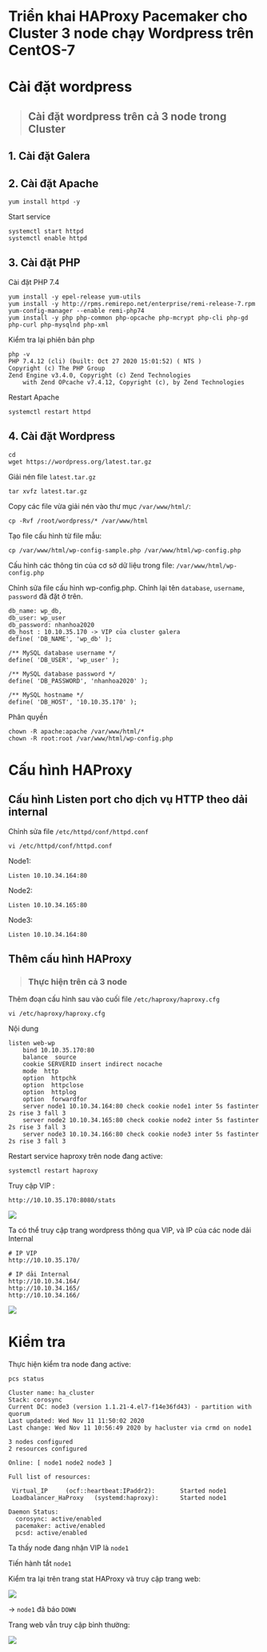 # Triển khai HAProxy Pacemaker cho Cluster 3 node chạy Wordpress trên CentOS-7

# Cài đặt wordpress
> ## Cài đặt wordpress trên cả 3 node trong Cluster

## 1. Cài đặt Galera

## 2. Cài đặt Apache
```
yum install httpd -y
```

Start service
```
systemctl start httpd
systemctl enable httpd
```

## 3. Cài đặt PHP
Cài đặt PHP 7.4
```
yum install -y epel-release yum-utils
yum install -y http://rpms.remirepo.net/enterprise/remi-release-7.rpm
yum-config-manager --enable remi-php74
yum install -y php php-common php-opcache php-mcrypt php-cli php-gd php-curl php-mysqlnd php-xml
```

Kiểm tra lại phiên bản php
```
php -v
PHP 7.4.12 (cli) (built: Oct 27 2020 15:01:52) ( NTS )
Copyright (c) The PHP Group
Zend Engine v3.4.0, Copyright (c) Zend Technologies
    with Zend OPcache v7.4.12, Copyright (c), by Zend Technologies
```

Restart Apache
```
systemctl restart httpd
```

## 4. Cài đặt Wordpress
```
cd
wget https://wordpress.org/latest.tar.gz
```

Giải nén file `latest.tar.gz`
```
tar xvfz latest.tar.gz
```

Copy các file vừa giải nén vào thư mục `/var/www/html/`:
```
cp -Rvf /root/wordpress/* /var/www/html
```

Tạo file cấu hình từ file mẫu:
```
cp /var/www/html/wp-config-sample.php /var/www/html/wp-config.php
```

Cấu hình các thông tin của cơ sở dữ liệu trong file: `/var/www/html/wp-config.php`

Chỉnh sửa file cấu hình wp-config.php. Chỉnh lại tên `database`, `username`, `password` đã đặt ở trên.
```
db_name: wp_db,
db_user: wp_user
db_password: nhanhoa2020
db_host : 10.10.35.170 -> VIP của cluster galera
define( 'DB_NAME', 'wp_db' );

/** MySQL database username */
define( 'DB_USER', 'wp_user' );

/** MySQL database password */
define( 'DB_PASSWORD', 'nhanhoa2020' );

/** MySQL hostname */
define( 'DB_HOST', '10.10.35.170' );
```

Phân quyền
```
chown -R apache:apache /var/www/html/*
chown -R root:root /var/www/html/wp-config.php
```

# Cấu hình HAProxy
## Cấu hình Listen port cho dịch vụ HTTP theo dải internal
Chỉnh sửa file `/etc/httpd/conf/httpd.conf`
```
vi /etc/httpd/conf/httpd.conf
```

Node1:
```
Listen 10.10.34.164:80
```

Node2:
```
Listen 10.10.34.165:80
```

Node3:
```
Listen 10.10.34.164:80
```

## Thêm cấu hình HAProxy
> ### Thực hiện trên cả 3 node
Thêm đoạn cấu hình sau vào cuối file `/etc/haproxy/haproxy.cfg`
```
vi /etc/haproxy/haproxy.cfg
```

Nội dung
```
listen web-wp
    bind 10.10.35.170:80
    balance  source
    cookie SERVERID insert indirect nocache
    mode  http
    option  httpchk
    option  httpclose
    option  httplog
    option  forwardfor
    server node1 10.10.34.164:80 check cookie node1 inter 5s fastinter 2s rise 3 fall 3
    server node2 10.10.34.165:80 check cookie node2 inter 5s fastinter 2s rise 3 fall 3
    server node3 10.10.34.166:80 check cookie node3 inter 5s fastinter 2s rise 3 fall 3
```

Restart service haproxy trên node đang active:
```
systemctl restart haproxy
```

Truy cập VIP :
```
http://10.10.35.170:8080/stats
```

<img src="..\images\cluster\Screenshot_21.png">

Ta có thể truy cập trang wordpress thông qua VIP, và IP của các node dải Internal
```
# IP VIP
http://10.10.35.170/

# IP dải Internal
http://10.10.34.164/
http://10.10.34.165/
http://10.10.34.166/
```

<img src="..\images\cluster\Screenshot_22.png">

# Kiểm tra
Thực hiện kiểm tra node đang active:
```
pcs status

Cluster name: ha_cluster
Stack: corosync
Current DC: node3 (version 1.1.21-4.el7-f14e36fd43) - partition with quorum
Last updated: Wed Nov 11 11:50:02 2020
Last change: Wed Nov 11 10:56:49 2020 by hacluster via crmd on node1

3 nodes configured
2 resources configured

Online: [ node1 node2 node3 ]

Full list of resources:

 Virtual_IP     (ocf::heartbeat:IPaddr2):       Started node1
 Loadbalancer_HaProxy   (systemd:haproxy):      Started node1

Daemon Status:
  corosync: active/enabled
  pacemaker: active/enabled
  pcsd: active/enabled
```

Ta thấy node đang nhận VIP là `node1`

Tiến hành tắt `node1`

Kiểm tra lại trên trang stat HAProxy và truy cập trang web:

<img src="..\images\cluster\Screenshot_23.png">

-> `node1` đã báo `DOWN`

Trang web vẫn truy cập bình thường:

<img src="..\images\cluster\Screenshot_22.png">
